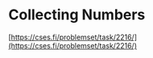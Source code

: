 # Collecting Numbers

[https://cses.fi/problemset/task/2216/](https://cses.fi/problemset/task/2216/)
